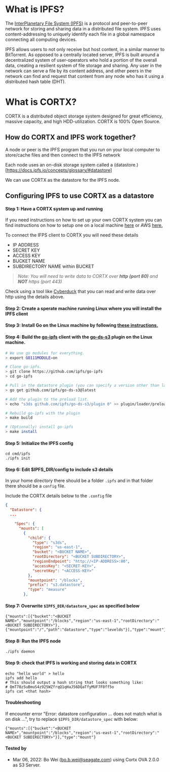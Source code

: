 
# What is IPFS?

The [InterPlanetary File System (IPFS)](https://ipfs.io/) is a protocol and peer-to-peer network for storing and sharing data in a distributed file system. IPFS uses content-addressing to uniquely identify each file in a global namespace connecting all computing devices.

IPFS allows users to not only receive but host content, in a similar manner to BitTorrent. As opposed to a centrally located server, IPFS is built around a decentralized system of user-operators who hold a portion of the overall data, creating a resilient system of file storage and sharing. Any user in the network can serve a file by its content address, and other peers in the network can find and request that content from any node who has it using a distributed hash table (DHT).

# What is CORTX?

CORTX is a distributed object storage system designed for great efficiency, massive capacity, and high HDD-utilization. CORTX is 100% Open Source.

## How do CORTX and IPFS work together?

A node or peer is the IPFS program that you run on your local computer to store/cache files and then connect to the IPFS network

Each node uses an on-disk storage system called a (datastore.)[https://docs.ipfs.io/concepts/glossary/#datastore]

We can use CORTX as the datastore for the IPFS node.

## Configuring IPFS to use CORTX as a datastore

#### Step 1: Have a CORTX system up and running

If you need instructions on how to set up your own CORTX system you can find instructions on how to setup one on a local machine [here](https://github.com/Seagate/cortx/blob/main/doc/ova/1.0.4/CORTX_on_Open_Virtual_Appliance.rst) or AWS [here.](https://github.com/Seagate/cortx/blob/main/doc/integrations/AWS_EC2.md)

To connect the IFPS client to CORTX you will need these details
* IP ADDRESS
* SECRET KEY
* ACCESS KEY
* BUCKET NAME
* SUBDIRECTORY NAME within BUCKET

> *Note: You will need to write data to CORTX over __http (port 80)__ and __NOT__ https (port 443)*

Check using a tool like [Cyberduck](https://cyberduck.io/) that you can read and write data over http using the details above.

#### Step 2: Create a sperate machine running Linux where you will install the IPFS client

#### Step 3: Install Go on the Linux machine by following [these instructions.](https://golang.org/doc/install)

#### Step 4: Build the [go-ipfs](https://github.com/ipfs/go-ipfs/) client with the [go-ds-s3](https://github.com/ipfs/go-ds-s3) plugin on the Linux machine.

```bash
# We use go modules for everything.
> export GO111MODULE=on

# Clone go-ipfs.
> git clone https://github.com/ipfs/go-ipfs
> cd go-ipfs

# Pull in the datastore plugin (you can specify a version other than latest if you'd like).
> go get github.com/ipfs/go-ds-s3@latest

# Add the plugin to the preload list.
> echo "s3ds github.com/ipfs/go-ds-s3/plugin 0" >> plugin/loader/preload_list

# Rebuild go-ipfs with the plugin
> make build

# (Optionally) install go-ipfs
> make install
```
#### Step 5: Initialize the IPFS config

```
cd cmd/ipfs
./ipfs init
```

#### Step 6: Edit $IPFS_DIR/config to include s3 details 

In your home directory there should be a folder `.ipfs` and in that folder there should be a `config` file.

Include the CORTX details below to the `.config` file

```json
{
  "Datastore": {
  ...

    "Spec": {
      "mounts": [
        {
          "child": {
            "type": "s3ds",
            "region": "us-east-1",
            "bucket": "<BUCKET NAME>",
            "rootDirectory": "<BUCKET SUBDIRECTORY>",
            "regionEndpoint": "http://<IP-ADDRESS>:80",
            "accessKey": "<SECRET-KEY>",
            "secretKey": "<ACCESS-KEY>"
          },
          "mountpoint": "/blocks",
          "prefix": "s3.datastore",
          "type": "measure"
        },
```
#### Step 7: Overwrite `$IPFS_DIR/datastore_spec` as specified below

```
{"mounts":[{"bucket":"<BUCKET NAME>","mountpoint":"/blocks","region":"us-east-1","rootDirectory":"<BUCKET SUBDIRECTORY>"},{"mountpoint":"/","path":"datastore","type":"levelds"}],"type":"mount"}
```

#### Step 8: Run the IPFS node

```./ipfs daemon```

#### Step 9: check that IPFS is working and storing data in CORTX

```
echo "hello world" > hello
ipfs add hello
# This should output a hash string that looks something like:
# QmT78zSuBmuS4z925WZfrqQ1qHaJ56DQaTfyMUF7F8ff5o
ipfs cat <that hash>
```

#### Troubleshooting

If encounter error "Error: datastore configuration ... does not match what is on disk ...", try to replace `$IPFS_DIR/datastore_spec` with below:

```
{"mounts":[{"bucket":"<BUCKET NAME>","mountpoint":"/blocks","region":"us-east-1","rootDirectory":"<BUCKET SUBDIRECTORY>"}],"type":"mount"}
```

#### Tested by

* Mar 06, 2022: Bo Wei (bo.b.wei@seagate.com) using Cortx OVA 2.0.0 as S3 Server.